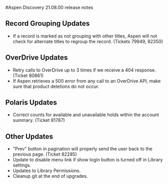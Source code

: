 #Aspen Discovery 21.08.00 release notes
## Record Grouping Updates
- If a record is marked as not grouping with other titles, Aspen will not check for alternate titles to regroup the record. (Tickets 79949, 82350)

## OverDrive Updates
- Retry calls to OverDrive up to 3 times if we receive a 404 response. (Ticket 80861)
- If Aspen retrieves a 500 error from any call to an OverDrive API, make sure that product deletions do not occur. 

## Polaris Updates
- Correct counts for available and unavailable holds within the account summary. (Ticket 81787)

## Other Updates
- "Prev" button in pagination will properly send the user back to the previous page. (Ticket 82285) 
- Update to disable menu link if show login button is turned off in Library settings.
- Updates to Library Permissions.
- Cleanup git at the end of upgrades. 